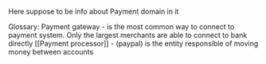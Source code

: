 Here suppose to be info about Payment domain in it

Glossary:
Payment gateway - is the most common way to connect to payment system. Only the largest merchants are able to connect to bank directly
[[Payment processor]] - (paypal) is the entity responsible of moving money between accounts
